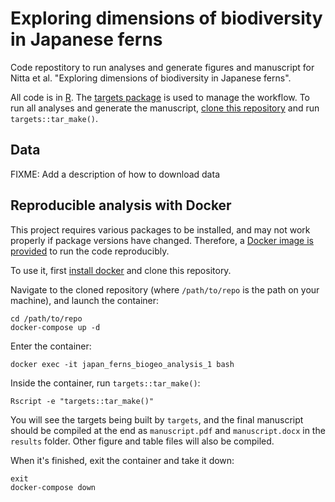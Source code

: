 # Exploring dimensions of biodiversity in Japanese ferns

Code repostitory to run analyses and generate figures and manuscript for Nitta et al. "Exploring dimensions of biodiversity in Japanese ferns".

All code is in [R](https://cran.r-project.org/). The [targets package](https://docs.ropensci.org/targets/index.html) is used to manage the workflow. To run all analyses and generate the manuscript, [clone this repository](https://git-scm.com/book/en/v2/Git-Basics-Getting-a-Git-Repository) and run `targets::tar_make()`.

## Data

FIXME: Add a description of how to download data

## Reproducible analysis with Docker

This project requires various packages to be installed, and may not work properly if package versions have changed. Therefore, a [Docker image is provided](https://hub.docker.com/r/joelnitta/japan_ferns_biogeo) to run the code reproducibly.

To use it, first [install docker](https://docs.docker.com/install/) and clone this repository.

Navigate to the cloned repository (where `/path/to/repo` is the path on your machine), and launch the container:

```
cd /path/to/repo
docker-compose up -d
```

Enter the container:

```
docker exec -it japan_ferns_biogeo_analysis_1 bash
```

Inside the container, run `targets::tar_make()`:

```
Rscript -e "targets::tar_make()"
```

You will see the targets being built by `targets`, and the final manuscript should be compiled at the end as `manuscript.pdf` and `manuscript.docx` in the `results` folder. Other figure and table files will also be compiled.

When it's finished, exit the container and take it down:

```
exit
docker-compose down
```

